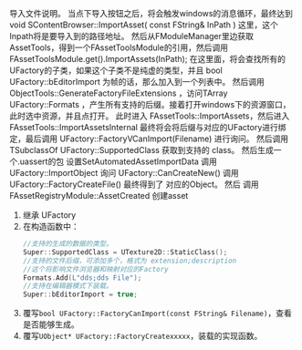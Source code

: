 导入文件说明。
当点下导入按钮之后，将会触发windows的消息循环，最终达到
void SContentBrowser::ImportAsset( const FString& InPath )
这里，这个Inpath将是要导入到的路径地址。
然后从FModuleManager里边获取AssetTools，得到一个FAssetToolsModule的引用，然后调用 FAssetToolsModule.get().ImportAssets(InPath);
在这里面，将会查找所有的UFactory的子类，如果这个子类不是纯虚的类型，并且 bool UFactory::bEditorImport 为帧的话，那么加入到一个列表中。
然后调用 ObjectTools::GenerateFactoryFileExtensions ，访问TArray<FString> UFactory::Formats ，产生所有支持的后缀。接着打开windows下的资源窗口，此时选中资源，并且点打开。
此时进入 FAssetTools::ImportAssets，然后进入 FAssetTools::ImportAssetsInternal
最终将会将后缀与对应的UFactory进行绑定，最后调用 UFactory::FactoryVCanImport(Filename) 进行询问。
然后调用 TSubclassOf<UObject> UFactory::SupportedClass 获取到支持的 class。
然后生成一个.uassert的包
设置SetAutomatedAssetImportData
调用 UFactory::ImportObject
询问 UFactory::CanCreateNew()
调用 UFactory::FactoryCreateFile()
最终得到了 对应的Object。
然后 调用 FAssetRegistryModule::AssetCreated 创建asset

1. 继承 UFactory
1. 在构造函数中：
    ```cpp
    //支持的生成的数据的类型。
    Super::SupportedClass = UTexture2D::StaticClass();
    //支持的文件后缀，可添加多个，格式为 extension;description
    //这个将影响文件浏览器和映射对应的Factory
	Formats.Add(L"dds;dds File");
    //支持在编辑器模式下装载。
	Super::bEditorImport = true;
    ```
1. 覆写`bool UFactory::FactoryCanImport(const FString& Filename)`，查看是否能够生成。
1. 覆写`UObject* UFactory::FactoryCreatexxxxx`，装载的实现函数。



